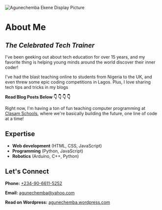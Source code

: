 ![Agunechemba Ekene Display Picture](https://agunechembaekene.wordpress.com/wp-content/uploads/2025/01/cropped-displaypicturetransparent-background.png)

# About Me
***The Celebrated Tech Trainer***
---

I've been geeking out about tech education for over 15 years, and my favorite thing is helping young minds around the world discover their inner coder!

I've had the blast teaching online to students from Nigeria to the UK, and even threw some epic coding competitions in Lagos. Plus, I love sharing tech tips and tricks in my blogs 

**Read Blog Posts Below &#x1F447; &#x1F447; &#x1F447; &#x1F447;**

Right now, I'm having a ton of fun teaching computer programming at [Clasam Schools](https://clasamschools.com/), where we're basically building the future, one line of code at a time!

## Expertise

- **Web development** (HTML, CSS, JavaScript)
- **Programming** (Python, JavaScript)
- **Robotics** (Arduino, C++, Python)

## Let's Connect

**Phone:** [+234-90-6611-5252](tel:+2349066115252)

**Email:** [agunechemba@yahoo.com](mailto:agunechemba@yahoo.com)

**Read on Wordpress:** [agunechemba.wordpress.com](https://agunechembaekene.wordpress.com/)
